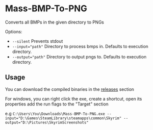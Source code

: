 # Mass-BMP-To-PNG

Converts all BMPs in the given directory to PNGs

Options:

* `--silent` Prevents stdout
* `--input="path"` Directory to process bmps in. Defaults to execution directory.
* `--output="path"` Directory to output pngs to. Defaults to execution directory.

## Usage

You can download the compiled binaries in the [releases](https://github.com/izzymg/Mass-BMP-To-PNG/releases) section

For windows, you can right click the exe, create a shortcut, open its properties add the run flags to the "Target" section

e.g `C:\Users\You\Downloads\Mass-BMP-To-PNG.exe --input="D:\Games\SteamLibrary\steamapps\common\Skyrim" --output="D:\Pictures\SkyrimScreenshots"`
